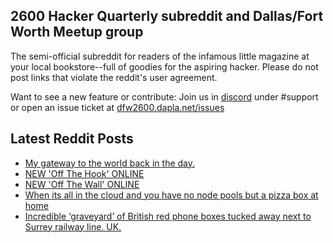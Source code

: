 ## 2600 Hacker Quarterly subreddit and Dallas/Fort Worth Meetup group
The semi-official subreddit for readers of the infamous little magazine at your local bookstore--full of goodies for the aspiring hacker. Please do not post links that violate the reddit's user agreement.

Want to see a new feature or contribute: 
Join us in [discord](https://dfw2600.dapla.net/chat) under #support or open an issue ticket at [dfw2600.dapla.net/issues](https://dfw2600.dapla.net/issues)

## Latest Reddit Posts
<!-- BLOG-POST-LIST:START -->
- [My gateway to the world back in the day.](https://www.reddit.com/r/2600/comments/12tfoy9/my_gateway_to_the_world_back_in_the_day/)
- [NEW 'Off The Hook' ONLINE](https://2600.com/hook/19-04-2023)
- [NEW 'Off The Wall' ONLINE](https://2600.com/wall/18-04-2023)
- [When its all in the cloud and you have no node pools but a pizza box at home](https://www.reddit.com/r/2600/comments/12qruta/when_its_all_in_the_cloud_and_you_have_no_node/)
- [Incredible ‘graveyard’ of British red phone boxes tucked away next to Surrey railway line. UK.](https://www.reddit.com/r/2600/comments/12qjq26/incredible_graveyard_of_british_red_phone_boxes/)
<!-- BLOG-POST-LIST:END -->
